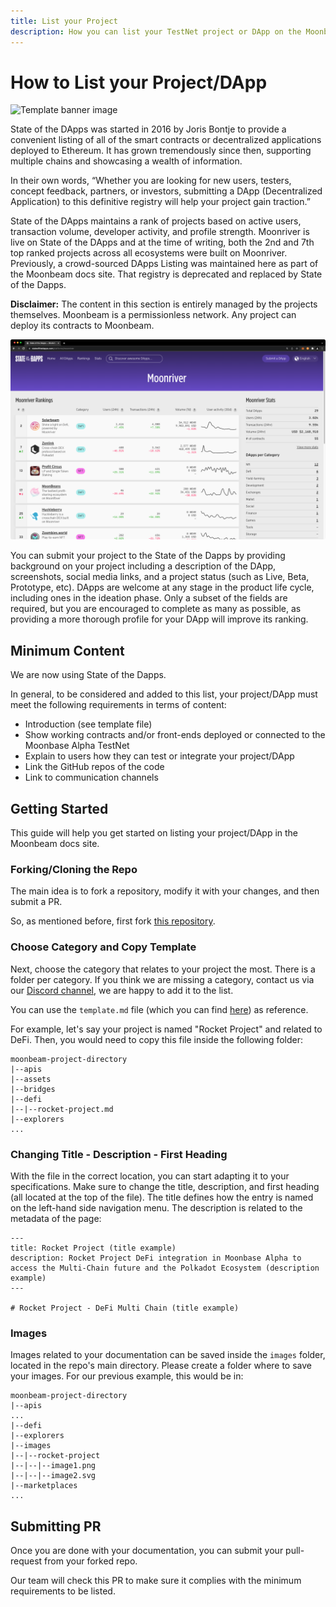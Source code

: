```yaml
---
title: List your Project
description: How you can list your TestNet project or DApp on the Moonbeam documentation site
---
```


# How to List your Project/DApp
 
![Template banner image](images/list-dapps-banner.png)

State of the DApps was started in 2016 by Joris Bontje to provide a convenient listing of all of the smart contracts or decentralized applications deployed to Ethereum. It has grown tremendously since then, supporting multiple chains and showcasing a wealth of information. 

In their own words, “Whether you are looking for new users, testers, concept feedback, partners, or investors, submitting a DApp (Decentralized Application) to this definitive registry will help your project gain traction.”

State of the DApps maintains a rank of projects based on active users, transaction volume, developer activity, and profile strength. Moonriver is live on State of the DApps and at the time of writing, both the 2nd and 7th top ranked projects across all ecosystems were built on Moonriver. Previously, a crowd-sourced DApps Listing was maintained here as part of the Moonbeam docs site. That registry is deprecated and replaced by State of the Dapps. 

**Disclaimer:** The content in this section is entirely managed by the projects themselves. Moonbeam is a permissionless network. Any project can deploy its contracts to Moonbeam. 

![Template banner image](images/stateofthedapps/stateofthedapps1.png)

You can submit your project to the State of the Dapps by providing background on your project including a description of the DApp, screenshots, social media links, and a project status (such as Live, Beta, Prototype, etc). DApps are welcome at any stage in the product life cycle, including ones in the ideation phase. Only a subset of the fields are required, but you are encouraged to complete as many as possible, as providing a more thorough profile for your DApp will improve its ranking. 

## Minimum Content

We are now using State of the Dapps.

In general, to be considered and added to this list, your project/DApp must meet the following requirements in terms of content:

 - Introduction (see template file)
 - Show working contracts and/or front-ends deployed or connected to the Moonbase Alpha TestNet
 - Explain to users how they can test or integrate your project/DApp
 - Link the GitHub repos of the code
 - Link to communication channels

## Getting Started

This guide will help you get started on listing your project/DApp in the Moonbeam docs site.

### Forking/Cloning the Repo

The main idea is to fork a repository, modify it with your changes, and then submit a PR.

So, as mentioned before, first fork [this repository](https://github.com/PureStake/moonbeam-project-directory).

### Choose Category and Copy Template

Next, choose the category that relates to your project the most. There is a folder per category. If you think we are missing a category, contact us via our [Discord channel](https://discord.gg/PfpUATX), we are happy to add it to the list.

You can use the `template.md` file (which you can find [here](https://github.com/PureStake/moonbeam-project-directory/blob/master/template.md)) as reference.

For example, let's say your project is named "Rocket Project" and related to DeFi. Then, you would need to copy this file inside the following folder:

```
moonbeam-project-directory
|--apis
|--assets
|--bridges
|--defi
|--|--rocket-project.md
|--explorers
...
```

### Changing Title - Description - First Heading

With the file in the correct location, you can start adapting it to your specifications. Make sure to change the title, description, and first heading (all located at the top of the file). The title defines how the entry is named on the left-hand side navigation menu. The description is related to the metadata of the page:

```
---
title: Rocket Project (title example)
description: Rocket Project DeFi integration in Moonbase Alpha to access the Multi-Chain future and the Polkadot Ecosystem (description example)
---

# Rocket Project - DeFi Multi Chain (title example)
```

### Images

Images related to your documentation can be saved inside the `images` folder, located in the repo's main directory. Please create a folder where to save your images. For our previous example, this would be in:

```
moonbeam-project-directory
|--apis
...
|--defi
|--explorers
|--images
|--|--rocket-project
|--|--|--image1.png
|--|--|--image2.svg
|--marketplaces
...
```

## Submitting PR

Once you are done with your documentation, you can submit your pull-request from your forked repo.

Our team will check this PR to make sure it complies with the minimum requirements to be listed.
